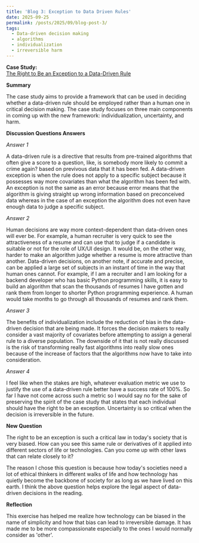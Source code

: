 ```yaml
---
title: 'Blog 3: Exception to Data Driven Rules'
date: 2025-09-25
permalink: /posts/2025/09/blog-post-3/
tags:
  - Data-driven decision making
  - algorithms
  - individualization
  - irreversible harm
---
```


**Case Study:**  
[The Right to Be an Exception to a Data-Driven Rule](https://mit-serc.pubpub.org/pub/right-to-be-exception/release/2)

**Summary**

The case study aims to provide a framework that can be used in deciding whether a data-driven rule should be employed rather than a human one in critical decision making. The case study focuses on three main components in coming up with the new framework: individualization, uncertainty, and harm.

**Discussion Questions Answers**

*Answer 1*

A data-driven rule is a directive that results from pre-trained algorithms that often give a score to a question, like, is somebody more likely to commit a crime again? based on previvous data that it has been fed.
A data-driven exception is when the rule does not apply to a specific subject because it possesses way more covariates than what the algorithm has been fed with.
An exception is not the same as an error because error means that the algorithm is giving straight up wrong information based on preconceived data whereas in the case of an exception the algorithm does not even have enough data to judge a specific subject.

*Answer 2*

Human decisions are way more context-dependent than data-driven ones will ever be. For example, a human recruiter is very quick to see the attractiveness of a resume and can use that to judge if a candidate is suitable or not for the role of UX/UI design. It would be, on the other way, harder to make an algorithm judge whether a resume is more attractive than another.
Data-driven decisions, on another note, if accurate and precise, can be applied a large set of subjects in an instant of time in the way that human ones cannot. For example, if I am a recruiter and I am looking for a backend developer who has basic Python programming skills, it is easy to build an algorithm that scan the thousands of resumes I have gotten and rank them from longer to shorter Python programming experience. A human would take months to go through all thousands of resumes and rank them.

*Answer 3*

The benefits of individualization include the reduction of bias in the data-driven decision that are being made. It forces the decision makers to really consider a vast majority of covariates before attempting to assign a general rule to a diverse population. The downside of it that is not really discussed is the risk of transforming really fast algorithms into really slow ones because of the increase of factors that the algorithms now have to take into consideration.

*Answer 4*

I feel like when the stakes are high, whatever evaluation metric we use to justify the use of a data-driven rule better have a success rate of 100%. So far I have not come across such a metric so I would say no for the sake of preserving the spirit of the case study that states that each individual should have the right to be an exception. Uncertainty is so critical when the decision is irreversible in the future.

**New Question**

The right to be an exception is such a critical law in today's society that is very biased. How can you see this same rule or derivatives of it applied into different sectors of life or technologies. Can you come up with other laws that can relate closely to it?

The reason I chose this question is because how today's societies need a lot of ethical thinkers in different walks of life and how technology has quietly become the backbone of society for as long as we have lived on this earth. I think the above question helps explore the legal aspect of data-driven decisions in the reading.

**Reflection**

This exercise has helped me realize how technology can be biased in the name of simplicity and how that bias can lead to irreversible damage. It has made me to be more compassionate especially to the ones I would normally consider as \'other\'.